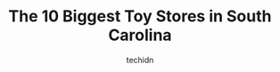 ---
layout: ampstory
image: https://i0.wp.com/paketmu.com/wp-content/uploads/2023/06/hollipops-inc-0-in-south-carolina-1686368492.jpeg?resize=640,853
author: techidn
featured: false
description: Explore the diverse Toy Store scene in South Carolina, home to an incredible selection of 10 establishments catering to every taste. Whether youre in search of iconic favorites or undiscove
title: The 10 Biggest Toy Stores in South Carolina
cover:
   title: The 10 Biggest Toy Stores in South Carolina
   subtitle: RICKPATE
   background: https://paketmu.com/wp-content/uploads/2023/06/hollipops-inc-0-in-south-carolina-1686368492.jpeg

pages: 
 - layout: thirds
   top: <h1>#1 Build-A-Bear Workshop</h1>
   bottom: "<p>Add a little bit more love to life. We love this store! Always ready for every holiday. The peeps are super cute. We wanted to wish you a Happy Easter!</p>"
   background: https://paketmu.com/wp-content/uploads/2023/06/hollipops-inc-1-in-south-carolina-1686368494.jpeg
   backgroundblur: true
 - layout: thirds
   top: <h1>#2 Toy Federation LLC</h1>
   bottom: "<p>Great selection. Later hours. Very knowledgeable and friendly. Would recommend and return.</p>"
   background: https://paketmu.com/wp-content/uploads/2023/06/hollipops-inc-2-in-south-carolina-1686368496.jpeg
   cta:
      link: https://paketmu.com/the-10-biggest-toy-stores-in-south-carolina/
      text: The 10 Biggest Toy Stores in South Carolina
 - layout: thirds
   top: <h1>#3 Build-A-Bear Workshop</h1>
   bottom: "<p>We used to love coming here, but its not the same anymore.  The shelves are bare, and what is there is so disorganized.  The atmosphere used to be so happy and joyous, m</p>"
   background: https://paketmu.com/wp-content/uploads/2023/06/hollipops-inc-3-in-south-carolina-1686368496.jpeg
   cta:
      link: https://paketmu.com/the-10-biggest-toy-stores-in-south-carolina/
      text: The 10 Biggest Toy Stores in South Carolina
 - layout: thirds
   top: <h1>#4 O.P. Taylors</h1>
   bottom: "<p>117 N Main St, Greenville, SC 29601, United States</p>"
   background: https://images.unsplash.com/photo-1618556658017-fd9c732d1360?ixlib=rb-4.0.3&ixid=MnwxMjA3fDB8MHxwaG90by1wYWdlfHx8fGVufDB8fHx8&auto=format&fit=crop&w=640&h=853&q=80
   cta:
      link: https://paketmu.com/the-10-biggest-toy-stores-in-south-carolina/
      text: The 10 Biggest Toy Stores in South Carolina
 - layout: thirds
   top: <h1>#5 Hollipops Fine Toys & Gifts</h1>
   bottom: "<p>2531 Woodruff Rd #106, Simpsonville, SC 29681, United States</p>"
   background: https://images.unsplash.com/photo-1613843873231-1447db182f97?ixlib=rb-4.0.3&ixid=MnwxMjA3fDB8MHxwaG90by1wYWdlfHx8fGVufDB8fHx8&auto=format&fit=crop&w=640&h=853&q=80
   cta:
      link: https://paketmu.com/the-10-biggest-toy-stores-in-south-carolina/
      text: The 10 Biggest Toy Stores in South Carolina
 - layout: thirds
   top: <h1>#6 Learning Express</h1>
   bottom: "<p>5175 Sunset Blvd #12, Lexington, SC 29072, United States</p>"
   background: https://images.unsplash.com/photo-1518640467707-6811f4a6ab73?ixlib=rb-4.0.3&ixid=MnwxMjA3fDB8MHxwaG90by1wYWdlfHx8fGVufDB8fHx8&auto=format&fit=crop&w=640&h=853&q=80
   cta:
      link: https://paketmu.com/the-10-biggest-toy-stores-in-south-carolina/
      text: The 10 Biggest Toy Stores in South Carolina
 - layout: thirds
   top: <h1>#7 Wonder Works</h1>
   bottom: "<p>624 Long Point Rd, Mt Pleasant, SC 29464, United States</p>"
   background: https://images.unsplash.com/photo-1488554378835-f7acf46e6c98?ixlib=rb-4.0.3&ixid=MnwxMjA3fDB8MHxwaG90by1wYWdlfHx8fGVufDB8fHx8&auto=format&fit=crop&w=640&h=853&q=80
   cta:
      link: https://paketmu.com/the-10-biggest-toy-stores-in-south-carolina/
      text: The 10 Biggest Toy Stores in South Carolina
 - layout: thirds
   middle: Continue reading...
   background: https://images.unsplash.com/photo-1510906594845-bc082582c8cc?ixlib=rb-4.0.3&ixid=MnwxMjA3fDB8MHxwaG90by1wYWdlfHx8fGVufDB8fHx8&auto=format&fit=crop&w=640&h=853&q=80
   cta:
      link: https://paketmu.com/the-10-biggest-toy-stores-in-south-carolina/
      text: The 10 Biggest Toy Stores in South Carolina
      
---